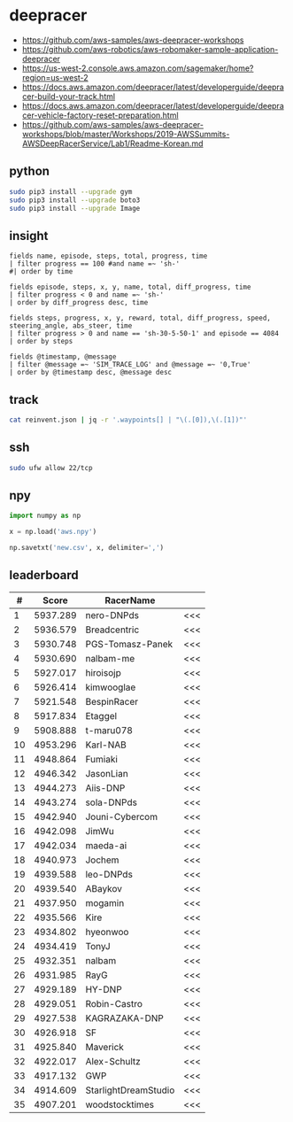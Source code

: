 # deepracer

* <https://github.com/aws-samples/aws-deepracer-workshops>
* <https://github.com/aws-robotics/aws-robomaker-sample-application-deepracer>
* <https://us-west-2.console.aws.amazon.com/sagemaker/home?region=us-west-2>
* <https://docs.aws.amazon.com/deepracer/latest/developerguide/deepracer-build-your-track.html>
* <https://docs.aws.amazon.com/deepracer/latest/developerguide/deepracer-vehicle-factory-reset-preparation.html>
* <https://github.com/aws-samples/aws-deepracer-workshops/blob/master/Workshops/2019-AWSSummits-AWSDeepRacerService/Lab1/Readme-Korean.md>

## python

```bash
sudo pip3 install --upgrade gym
sudo pip3 install --upgrade boto3
sudo pip3 install --upgrade Image
```

## insight

```
fields name, episode, steps, total, progress, time
| filter progress == 100 #and name =~ 'sh-'
#| order by time

fields episode, steps, x, y, name, total, diff_progress, time
| filter progress < 0 and name =~ 'sh-'
| order by diff_progress desc, time

fields steps, progress, x, y, reward, total, diff_progress, speed, steering_angle, abs_steer, time
| filter progress > 0 and name == 'sh-30-5-50-1' and episode == 4084
| order by steps

fields @timestamp, @message
| filter @message =~ 'SIM_TRACE_LOG' and @message =~ '0,True'
| order by @timestamp desc, @message desc
```

## track

```bash
cat reinvent.json | jq -r '.waypoints[] | "\(.[0]),\(.[1])"'
```

## ssh

```bash
sudo ufw allow 22/tcp
```

## npy

```python
import numpy as np

x = np.load('aws.npy')

np.savetxt('new.csv', x, delimiter=',')
```

## leaderboard

<!-- leaderboard -->
| # | Score | RacerName |   |
| - | ----- | --------- | - |
| 1 | 5937.289 | nero-DNPds | <<< |
| 2 | 5936.579 | Breadcentric | <<< |
| 3 | 5930.748 | PGS-Tomasz-Panek | <<< |
| 4 | 5930.690 | nalbam-me | <<< |
| 5 | 5927.017 | hiroisojp | <<< |
| 6 | 5926.414 | kimwooglae | <<< |
| 7 | 5921.548 | BespinRacer | <<< |
| 8 | 5917.834 | Etaggel | <<< |
| 9 | 5908.888 | t-maru078 | <<< |
| 10 | 4953.296 | Karl-NAB | <<< |
| 11 | 4948.864 | Fumiaki | <<< |
| 12 | 4946.342 | JasonLian | <<< |
| 13 | 4944.273 | Aiis-DNP | <<< |
| 14 | 4943.274 | sola-DNPds | <<< |
| 15 | 4942.940 | Jouni-Cybercom | <<< |
| 16 | 4942.098 | JimWu | <<< |
| 17 | 4942.034 | maeda-ai | <<< |
| 18 | 4940.973 | Jochem | <<< |
| 19 | 4939.588 | leo-DNPds | <<< |
| 20 | 4939.540 | ABaykov | <<< |
| 21 | 4937.950 | mogamin | <<< |
| 22 | 4935.566 | Kire | <<< |
| 23 | 4934.802 | hyeonwoo | <<< |
| 24 | 4934.419 | TonyJ | <<< |
| 25 | 4932.351 | nalbam | <<< |
| 26 | 4931.985 | RayG | <<< |
| 27 | 4929.189 | HY-DNP | <<< |
| 28 | 4929.051 | Robin-Castro | <<< |
| 29 | 4927.538 | KAGRAZAKA-DNP | <<< |
| 30 | 4926.918 | SF | <<< |
| 31 | 4925.840 | Maverick | <<< |
| 32 | 4922.017 | Alex-Schultz | <<< |
| 33 | 4917.132 | GWP | <<< |
| 34 | 4914.609 | StarlightDreamStudio | <<< |
| 35 | 4907.201 | woodstocktimes | <<< |
